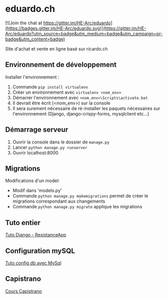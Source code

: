 # eduardo.ch

[![Join the chat at https://gitter.im/HE-Arc/eduardo](https://badges.gitter.im/HE-Arc/eduardo.svg)](https://gitter.im/HE-Arc/eduardo?utm_source=badge&utm_medium=badge&utm_campaign=pr-badge&utm_content=badge)

Site d'achat et vente en ligne basé sur ricardo.ch

## Environnement de développement
Installer l'environnement : 
1. Commande `pip install virtualenv`
2. Créer un environnement avec `virtualenv <nom_env>`
3. Démarrer l'environnement avec `<nom_env>\Scripts\activate.bat`
4. Il devrait être écrit (<nom_env>) sur la console
5. Il sera surement nécessaire de ré-installer les paquets nécessaires sur l'environnement (Django, django-crispy-forms, mysqlclient etc...)

## Démarrage serveur
1. Ouvrir la console dans le dossier de `manage.py`
2. Lancer `python manage.py runserver`
3. Ouvrir localhost:8000

## Migrations
Modifications d'un model:
* Modif dans 'models.py'
* Commande `python manage.py makemigrations` permet de créer le migrations correspondant aux changements
* Commande `python manage.py migrate` applique les migrations

## Tuto entier
[Tuto Django - ResistanceApp](https://github.com/HE-Arc/demo-django-resistance-app)


## Configuration mySQL
[Tuto config db avec MySql](https://www.digitalocean.com/community/tutorials/how-to-create-a-django-app-and-connect-it-to-a-database)

## Capistrano 
[Cours Capistrano](https://slides.com/osaris/deploiement-applis-web-2020?token=Ca2YfhZy#/)

